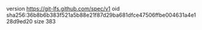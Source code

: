 version https://git-lfs.github.com/spec/v1
oid sha256:36b8b6b383f521a5b88e21f87d29ba681dfce47506ffbe004631a4e128d9ed20
size 383
